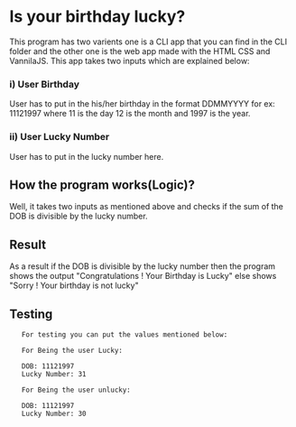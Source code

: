 # Is your birthday lucky?

This program has two varients one is a CLI app that you can find in the CLI folder and the other one is the web app made with the HTML CSS and VannilaJS. This app takes two inputs which are explained below:

### i) User Birthday
    
User has to put in the his/her birthday in the format DDMMYYYY for ex: 11121997 where 11 is the day 12 is the month and 1997 is the year.

### ii) User Lucky Number

User has to put in the lucky number here.

## How the program works(Logic)?
   
Well, it takes two inputs as mentioned above and checks if the sum of the DOB is divisible by the lucky number.
    
## Result 

As a result if the DOB is divisible by the lucky number then the program shows the output "Congratulations ! Your Birthday is Lucky" else shows "Sorry ! Your birthday is not lucky"

## Testing

       For testing you can put the values mentioned below:

       For Being the user Lucky:

       DOB: 11121997
       Lucky Number: 31

       For Being the user unlucky:

       DOB: 11121997
       Lucky Number: 30
    

